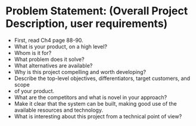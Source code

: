 # Problem Statement: (Overall Project Description, user requirements)

- First, read Ch4 page 88-90.
- What is your product, on a high level?
- Whom is it for?
- What problem does it solve?
- What alternatives are available?
- Why is this project compelling and worth developing?
- Describe the top-level objectives, differentiators, target customers, and
  scope
- of your product.
- What are the competitors and what is novel in your approach?
- Make it clear that the system can be built, making good use of the available
  resources and technology.
- What is interesting about this project from a technical point of view?
